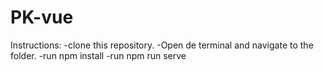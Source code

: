 # PK-vue
Instructions:
-clone this repository.
-Open de terminal and navigate to the folder.
-run npm install
-run npm run serve
